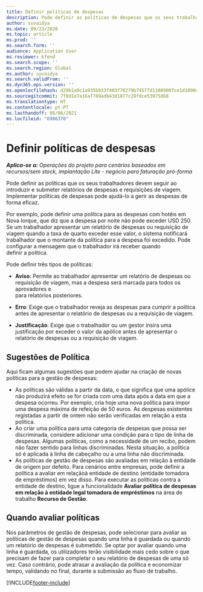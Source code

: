 ```yaml
---
title: Definir políticas de despesas
description: Pode definir as políticas de despesas que os seus trabalhadores devem seguir ao introduzir e submeter relatórios de despesas e requisições de viagem.
author: suvaidya
ms.date: 09/23/2020
ms.topic: article
ms.prod: ''
ms.search.form: ''
audience: Application User
ms.reviewer: kfend
ms.search.scope: ''
ms.search.region: Global
ms.author: suvaidya
ms.search.validFrom: ''
ms.dyn365.ops.version: ''
ms.openlocfilehash: d29b1a9c1a935b933f403f78279b74577d11089007ce1d1090c361075822263a
ms.sourcegitcommit: 7f8d1e7a16af769adb43d1877c28fdce53975db8
ms.translationtype: HT
ms.contentlocale: pt-PT
ms.lasthandoff: 08/06/2021
ms.locfileid: "6986370"
---
```

# <a name="define-expense-policies"></a>Definir políticas de despesas

_**Aplica-se a:** Operações do projeto para cenários baseados em recursos/sem stock, implantação Lite - negócio para faturação pró-forma_

Pode definir as políticas que os seus trabalhadores devem seguir ao introduzir e submeter relatórios de despesas e requisições de viagem.         
Implementar políticas de despesas pode ajudá-lo a gerir as despesas de forma eficaz.         

Por exemplo, pode definir uma política para as despesas com hotéis em Nova Iorque, que diz que a despesa por noite não pode exceder USD 250.       
Se um trabalhador apresentar um relatório de despesas ou requisição de viagem quando a taxa de quarto exceder esse valor, o sistema notificará         
trabalhador que o montante da política para a despesa foi excedido. Pode configurar a mensagem que o trabalhador irá receber quando        
definir a política.      
        
Pode definir três tipos de políticas:         
        
- **Aviso**: Permite ao trabalhador apresentar um relatório de despesas ou requisição de viagem, mas a despesa será marcada para todos os aprovadores e         
  para relatórios posteriores.        

- **Erro**: Exige que o trabalhador reveja as despesas para cumprir a política antes de apresentar o relatório de despesas ou a requisição de viagem.        
 
 - **Justificação**: Exige que o trabalhador ou um gestor insira uma justificação por exceder o valor da apólice antes de apresentar o relatório de despesas ou a requisição de viagem.        

## <a name="policy-tips"></a>Sugestões de Política
Aqui ficam algumas sugestões que podem ajudar na criação de novas políticas para a gestão de despesas: 

- As políticas são válidas a partir da data, o que significa que uma apólice não produzirá efeito se for criada com uma data após a data em que a despesa ocorreu. Por exemplo, cria hoje uma nova política para impor uma despesa máxima de refeição de 50 euros. As despesas existentes registadas a partir de ontem não serão verificadas em relação a esta política.
- Ao criar uma política para uma categoria de despesas que possa ser discriminada, considere adicionar uma condição para o tipo de linha de despesas. Algumas políticas, como a necessidade de um recibo, podem não fazer sentido para linhas discriminadas. Nesta situação, a política só é aplicada à linha de cabeçalho ou a uma linha não discriminada. 
- As políticas de gestão de despesas são avaliadas em relação à entidade de origem por defeito. Para cenários entre empresas, pode definir a política a avaliar em relaçãoà entidade de destino (entidade tomadora de empréstimos) em vez disso. Para executar as políticas contra a entidade de destino, ligue a funcionalidade **Avaliar política de despesas em relação à entidade legal tomadora de empréstimos** na área de trabalho **Recurso de Gestão**.

## <a name="when-to-evaluate-policies"></a>Quando avaliar políticas

Nos parâmetros de gestão de despesas, pode selecionar para avaliar as políticas de gestão de despesas quando uma linha é guardada ou quando um relatório de despesas é submetido. Se optar por avaliar quando uma linha é guardada, os utilizadores terão visibilidade mais cedo sobre o que precisam de fazer para completar o seu relatório de despesas de uma só vez. Caso contrário, pode atrasar a avaliação da política e economizar tempo, validando no final, durante a submissão ao fluxo de trabalho.


[!INCLUDE[footer-include](../includes/footer-banner.md)]